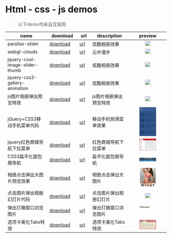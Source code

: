 # Html - css - js demos

> 以下demo均来自互联网

<style>
table th:nth-of-type(1) {
    width: 200px;
}
table th:nth-of-type(2) {
    width: 120px;
}
table th:nth-of-type(3) {
    width: 50px;
}
table th:nth-of-type(4) {
    width: 200px;
}
table th:nth-of-type(5) {
    width: 260px;
}
</style>


|name|download|url|description|preview|
|----|--------|-------|-----------|-------|
|parallax-slider|[download](https://sogrey.github.io/html-css-js-demos/demos/parallax-slider.zip)|[url](https://sogrey.github.io/html-css-js-demos/demos/parallax-slider/)|炫酷相册效果|<center><a href="https://sogrey.github.io/html-css-js-demos/art/parallax-slider.jpg"><img src="https://sogrey.github.io/html-css-js-demos/art/parallax-slider.jpg" width="50%"/></a></center>|
|webgl-clouds|[download](https://sogrey.github.io/html-css-js-demos/demos/webgl-clouds.zip)|[url](https://sogrey.github.io/html-css-js-demos/demos/webgl-clouds/)|云中漫步|<center><a href="https://sogrey.github.io/html-css-js-demos/art/webgl_clouds.jpg"><img src="https://sogrey.github.io/html-css-js-demos/art/webgl_clouds.jpg" width="50%"/></a></center>|
|jquery-cool-image-slider-thumb|[download](https://sogrey.github.io/html-css-js-demos/demos/jquery-cool-image-slider-thumb.zip)|[url](https://sogrey.github.io/html-css-js-demos/demos/jquery-cool-image-slider-thumb/)|炫酷相册效果|<center><a href="https://sogrey.github.io/html-css-js-demos/art/jquery-cool-image-slider-thumb.jpg"><img src="https://sogrey.github.io/html-css-js-demos/art/jquery-cool-image-slider-thumb.jpg" width="50%"/></a></center>|
|jquery-css3-gallery-animation|[download](https://sogrey.github.io/html-css-js-demos/demos/jquery-css3-gallery-animation.zip)|[url](https://sogrey.github.io/html-css-js-demos/demos/jquery-css3-gallery-animation/)|炫酷相册效果|<center><a href="https://sogrey.github.io/html-css-js-demos/art/jquery-css3-gallery-animation.gif"><img src="https://sogrey.github.io/html-css-js-demos/art/jquery-css3-gallery-animation.gif" width="50%"/></a></center>|
|js图片相册弹出预览特效|[download](https://sogrey.github.io/html-css-js-demos/demos/js图片相册弹出预览特效.zip)|[url](https://sogrey.github.io/html-css-js-demos/demos/js图片相册弹出预览特效/)|js图片相册弹出预览特效|<center><a href="https://sogrey.github.io/html-css-js-demos/art/js图片相册弹出预览特效.gif"><img src="https://sogrey.github.io/html-css-js-demos/art/js图片相册弹出预览特效.gif" width="50%"/></a></center>|
|jQuery+CSS3移动手机菜单代码|[download](https://sogrey.github.io/html-css-js-demos/demos/jQuery+CSS3移动手机菜单代码.zip)|[url](https://sogrey.github.io/html-css-js-demos/demos/jQuery+CSS3移动手机菜单代码/)|移动手机侧滑菜单效果|<center><a href="https://raw.githubusercontent.com/Sogrey/html-css-js-demos/master/art/jQuery%2BCSS3%E7%A7%BB%E5%8A%A8%E6%89%8B%E6%9C%BA%E8%8F%9C%E5%8D%95%E4%BB%A3%E7%A0%81.gif"><img src="https://raw.githubusercontent.com/Sogrey/html-css-js-demos/master/art/jQuery%2BCSS3%E7%A7%BB%E5%8A%A8%E6%89%8B%E6%9C%BA%E8%8F%9C%E5%8D%95%E4%BB%A3%E7%A0%81.gif" width="50%"/></a></center>|
|jquery红色商城导航下拉菜单|[download](https://sogrey.github.io/html-css-js-demos/demos/jquery红色商城导航下拉菜单.zip)|[url](https://sogrey.github.io/html-css-js-demos/demos/jquery红色商城导航下拉菜单/)|红色商城导航下拉菜单|<center><a href="https://raw.githubusercontent.com/Sogrey/html-css-js-demos/master/art/jquery红色商城导航下拉菜单.jpg"><img src="https://raw.githubusercontent.com/Sogrey/html-css-js-demos/master/art/jquery红色商城导航下拉菜单.jpg" width="50%"/></a></center>|
|CSS3扁平化面包屑导航|[download](https://sogrey.github.io/html-css-js-demos/demos/CSS3扁平化面包屑导航.zip)|[url](https://sogrey.github.io/html-css-js-demos/demos/CSS3扁平化面包屑导航/)|扁平化面包屑导航|<center><a href="https://raw.githubusercontent.com/Sogrey/html-css-js-demos/master/art/CSS3扁平化面包屑导航.jpg"><img src="https://raw.githubusercontent.com/Sogrey/html-css-js-demos/master/art/CSS3扁平化面包屑导航.jpg" width="50%"/></a></center>|
|相册点击弹出大图片预览效果|[download](https://sogrey.github.io/html-css-js-demos/demos/jquery相册点击弹出大图片预览效果代码演示.zip)|[url](https://sogrey.github.io/html-css-js-demos/demos/jquery相册点击弹出大图片预览效果代码演示/)|相册点击弹出大图片|<center><a href="https://raw.githubusercontent.com/Sogrey/html-css-js-demos/master/art/jquery相册点击弹出大图片预览效果代码演示.jpg"><img src="https://raw.githubusercontent.com/Sogrey/html-css-js-demos/master/art/jquery相册点击弹出大图片预览效果代码演示.jpg" width="50%"/></a></center>|
|点击图片弹出相册幻灯片代码|[download](https://sogrey.github.io/html-css-js-demos/demos/jquery点击图片弹出相册幻灯片代码.zip)|[url](https://sogrey.github.io/html-css-js-demos/demos/jquery点击图片弹出相册幻灯片代码/)|点击图片弹出相册幻灯片|<center><a href="https://raw.githubusercontent.com/Sogrey/html-css-js-demos/master/art/jquery点击图片弹出相册幻灯片代码.gif"><img src="https://raw.githubusercontent.com/Sogrey/html-css-js-demos/master/art/jquery点击图片弹出相册幻灯片代码.gif" width="50%"/></a></center>|
|弹出灯箱窗口浏览图片|[download](https://sogrey.github.io/html-css-js-demos/demos/弹出灯箱窗口浏览图片.zip)|[url](https://sogrey.github.io/html-css-js-demos/demos/弹出灯箱窗口浏览图片/)|弹出灯箱窗口浏览图片|<center><a href="https://raw.githubusercontent.com/Sogrey/html-css-js-demos/master/art/弹出灯箱窗口浏览图片.gif"><img src="https://raw.githubusercontent.com/Sogrey/html-css-js-demos/master/art/弹出灯箱窗口浏览图片.gif" width="50%"/></a></center>|
|选项卡美化Tabs特效|[download](https://sogrey.github.io/html-css-js-demos/demos/Bootstrap选项卡美化Tabs特效.zip)|[url](https://sogrey.github.io/html-css-js-demos/demos/Bootstrap选项卡美化Tabs特效/)|选项卡美化Tabs特效|<center><a href="https://raw.githubusercontent.com/Sogrey/html-css-js-demos/master/art/Bootstrap选项卡美化Tabs特效.jpg"><img src="https://raw.githubusercontent.com/Sogrey/html-css-js-demos/master/art/Bootstrap选项卡美化Tabs特效.jpg" width="50%"/></a></center>|


